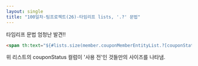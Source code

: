 ```yaml
---
layout: single
title: "100일차-팀프로젝트(26)-타임리프 lists, '.?' 문법"
---
```


타임리프 문법 엄청난 발견!!
```html
<span th:text="${#lists.size(member.couponMemberEntityList.?[couponStatus=='사용 전'])}">&nbsp;개</span>
```
위 리스트의 couponStatus 컬럼이 '사용 전'인 것들만의 사이즈를 나타냄.